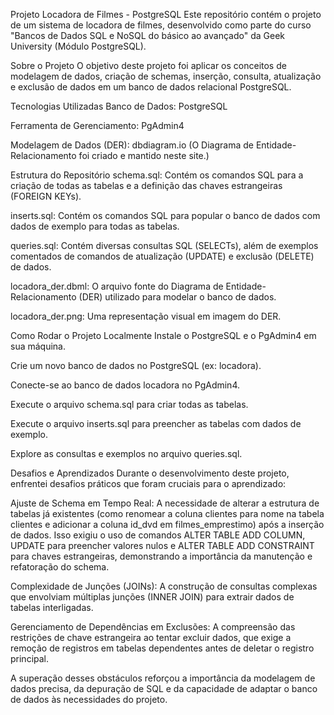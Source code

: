 Projeto Locadora de Filmes - PostgreSQL
Este repositório contém o projeto de um sistema de locadora de filmes, desenvolvido como parte do curso "Bancos de Dados SQL e NoSQL do básico ao avançado" da Geek University (Módulo PostgreSQL).

Sobre o Projeto
O objetivo deste projeto foi aplicar os conceitos de modelagem de dados, criação de schemas, inserção, consulta, atualização e exclusão de dados em um banco de dados relacional PostgreSQL.

Tecnologias Utilizadas
Banco de Dados: PostgreSQL

Ferramenta de Gerenciamento: PgAdmin4

Modelagem de Dados (DER): dbdiagram.io (O Diagrama de Entidade-Relacionamento foi criado e mantido neste site.)

Estrutura do Repositório
schema.sql: Contém os comandos SQL para a criação de todas as tabelas e a definição das chaves estrangeiras (FOREIGN KEYs).

inserts.sql: Contém os comandos SQL para popular o banco de dados com dados de exemplo para todas as tabelas.

queries.sql: Contém diversas consultas SQL (SELECTs), além de exemplos comentados de comandos de atualização (UPDATE) e exclusão (DELETE) de dados.

locadora_der.dbml: O arquivo fonte do Diagrama de Entidade-Relacionamento (DER) utilizado para modelar o banco de dados.

locadora_der.png: Uma representação visual em imagem do DER.

Como Rodar o Projeto Localmente
Instale o PostgreSQL e o PgAdmin4 em sua máquina.

Crie um novo banco de dados no PostgreSQL (ex: locadora).

Conecte-se ao banco de dados locadora no PgAdmin4.

Execute o arquivo schema.sql para criar todas as tabelas.

Execute o arquivo inserts.sql para preencher as tabelas com dados de exemplo.

Explore as consultas e exemplos no arquivo queries.sql.

Desafios e Aprendizados
Durante o desenvolvimento deste projeto, enfrentei desafios práticos que foram cruciais para o aprendizado:

Ajuste de Schema em Tempo Real: A necessidade de alterar a estrutura de tabelas já existentes (como renomear a coluna clientes para nome na tabela clientes e adicionar a coluna id_dvd em filmes_emprestimo) após a inserção de dados. Isso exigiu o uso de comandos ALTER TABLE ADD COLUMN, UPDATE para preencher valores nulos e ALTER TABLE ADD CONSTRAINT para chaves estrangeiras, demonstrando a importância da manutenção e refatoração do schema.

Complexidade de Junções (JOINs): A construção de consultas complexas que envolviam múltiplas junções (INNER JOIN) para extrair dados de tabelas interligadas.

Gerenciamento de Dependências em Exclusões: A compreensão das restrições de chave estrangeira ao tentar excluir dados, que exige a remoção de registros em tabelas dependentes antes de deletar o registro principal.

A superação desses obstáculos reforçou a importância da modelagem de dados precisa, da depuração de SQL e da capacidade de adaptar o banco de dados às necessidades do projeto.
